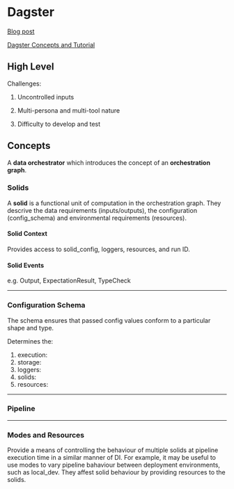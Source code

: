 # Dagster

[Blog post](https://dagster.io/blog/dagster-the-data-orchestrator)

[Dagster Concepts and Tutorial](https://docs.dagster.io/overview/configuration/)


## High Level

Challenges:

1. Uncontrolled inputs

2. Multi-persona and multi-tool nature

3. Difficulty to develop and test


## Concepts

A **data orchestrator** which introduces the concept of an **orchestration graph**. 

### Solids

A **solid** is a functional unit of computation in the orchestration graph. They descrive the data requirements (inputs/outputs), the configuration (config_schema) and environmental requirements (resources).


#### Solid Context

Provides access to solid_config, loggers, resources, and run ID.

#### Solid Events

e.g. Output, ExpectationResult, TypeCheck



---

### Configuration Schema

The schema ensures that passed config values conform to a particular shape and type. 

Determines the:

1. execution:
2. storage:
3. loggers:
4. solids:
5. resources:

---

### Pipeline


---

### Modes and Resources

Provide a means of controlling the behaviour of multiple solids at pipeline execution time in a similar manner of DI. For example, it may be useful to use modes to vary pipeline bahaviour between deployment environments, such as local_dev. They affest solid behaviour by providing resources to the solids.

